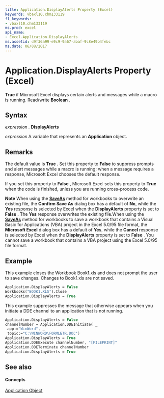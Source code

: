 ```yaml
---
title: Application.DisplayAlerts Property (Excel)
keywords: vbaxl10.chm133119
f1_keywords:
- vbaxl10.chm133119
ms.prod: excel
api_name:
- Excel.Application.DisplayAlerts
ms.assetid: d9f36a99-e9c9-9a67-abaf-9c8e49b4febc
ms.date: 06/08/2017
---
```



# Application.DisplayAlerts Property (Excel)

 **True** if Microsoft Excel displays certain alerts and messages while a macro is running. Read/write **Boolean** .


## Syntax

 _expression_ . **DisplayAlerts**

 _expression_ A variable that represents an **Application** object.


## Remarks

The default value is **True** . Set this property to **False** to suppress prompts and alert messages while a macro is running; when a message requires a response, Microsoft Excel chooses the default response.

If you set this property to **False** , Microsoft Excel sets this property to **True** when the code is finished, unless you are running cross-process code.




 **Note**  When using the **[SaveAs](workbook-saveas-method-excel.md)** method for workbooks to overwrite an existing file, the **Confirm Save As** dialog box has a default of **No**, while the **Yes** response is selected by Excel when the **DisplayAlerts** property is set to **False** . The **Yes** response overwrites the existing file.When using the **[SaveAs](workbook-saveas-method-excel.md)** method for workbooks to save a workbook that contains a Visual Basic for Applications (VBA) project in the Excel 5.0/95 file format, the **Microsoft Excel** dialog box has a default of **Yes**, while the **Cancel** response is selected by Excel when the **DisplayAlerts** property is set to **False** . You cannot save a workbook that contains a VBA project using the Excel 5.0/95 file format.


## Example

This example closes the Workbook Book1.xls and does not prompt the user to save changes. Changes to Book1.xls are not saved.


```vb
Application.DisplayAlerts = False 
Workbooks("BOOK1.XLS").Close 
Application.DisplayAlerts = True
```

This example suppresses the message that otherwise appears when you initiate a DDE channel to an application that is not running.




```vb
Application.DisplayAlerts = False 
channelNumber = Application.DDEInitiate( _ 
 app:="WinWord", _ 
 topic:="C:\WINWORD\FORMLETR.DOC") 
Application.DisplayAlerts = True 
Application.DDEExecute channelNumber, "[FILEPRINT]" 
Application.DDETerminate channelNumber 
Application.DisplayAlerts = True
```


## See also


#### Concepts


[Application Object](application-object-excel.md)


